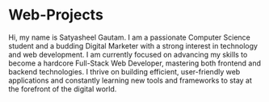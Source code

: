 # Web-Projects
Hi, my name is Satyasheel Gautam. I am a passionate Computer Science student and a budding Digital Marketer with a strong interest in technology and web development. I am currently focused on advancing my skills to become a hardcore Full-Stack Web Developer, mastering both frontend and backend technologies. I thrive on building efficient, user-friendly web applications and constantly learning new tools and frameworks to stay at the forefront of the digital world.
